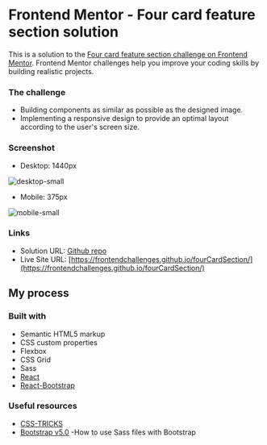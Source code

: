 # Frontend Mentor - Four card feature section solution

This is a solution to the [Four card feature section challenge on Frontend Mentor](https://www.frontendmentor.io/challenges/four-card-feature-section-weK1eFYK). Frontend Mentor challenges help you improve your coding skills by building realistic projects.  

### The challenge
- Building components as similar as possible as the designed image.
- Implementing a responsive design to provide an optimal layout according to the user's screen size.

### Screenshot
- Desktop: 1440px

![desktop-small](https://user-images.githubusercontent.com/83196262/134790513-aa4455f3-86ad-4ab3-9392-3e025bc64ea1.png)


- Mobile: 375px

![mobile-small](https://user-images.githubusercontent.com/83196262/134790525-a41803a7-8a47-4aab-bd6c-c9a9c02e8e89.png)


### Links

- Solution URL: [Github repo](https://github.com/FrontendChallenges/fourCardSection)
- Live Site URL: [https://frontendchallenges.github.io/fourCardSection/](https://frontendchallenges.github.io/fourCardSection/)

## My process

### Built with

- Semantic HTML5 markup
- CSS custom properties
- Flexbox
- CSS Grid
- Sass
- [React](https://reactjs.org/)
- [React-Bootstrap](https://react-bootstrap.github.io/)


### Useful resources

- [CSS-TRICKS](https://css-tricks.com/)
- [Bootstrap v5.0](https://getbootstrap.com/docs/5.0/customize/sass/) -How to use Sass files with Bootstrap

